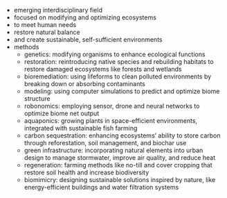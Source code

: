 - emerging interdisciplinary field
- focused on modifying and optimizing ecosystems
- to meet human needs
- restore natural balance
- and create sustainable, self-sufficient environments
- methods
	- genetics: modifying organisms to enhance ecological functions
	- restoration: reintroducing native species and rebuilding habitats to restore damaged ecosystems like forests and wetlands
	- bioremediation: using lifeforms to clean polluted environments by breaking down or absorbing contaminants
	- modeling: using computer simulations to predict and optimize biome structure
	- robonomics: employing sensor, drone and neural networks to optimize biome net output
	- aquaponics: growing plants in space-efficient  environments, integrated with sustainable fish farming
	- carbon sequestration: enhancing ecosystems’ ability to store carbon through reforestation, soil management, and biochar use
	- green infrastructure: incorporating natural elements into urban design to manage stormwater, improve air quality, and reduce heat
	- regeneration: farming methods like no-till and cover cropping that restore soil health and increase biodiversity
	- biomimicry: designing sustainable solutions inspired by nature, like energy-efficient buildings and water filtration systems